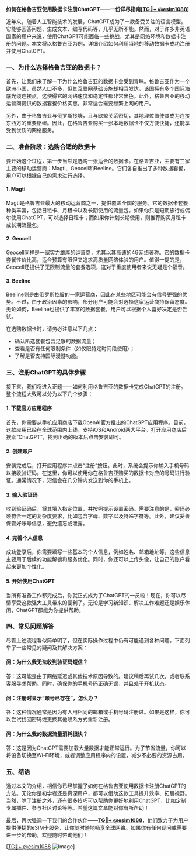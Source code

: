 **如何在格鲁吉亚使用数据卡注册ChatGPT——一份详尽指南[[TG💪+ @esim1088](https://t.me/s/esim1088)]**

近年来，随着人工智能技术的发展，ChatGPT成为了一款备受关注的语言模型。它能够回答问题、生成文本、编写代码等，几乎无所不能。然而，对于许多非英语国家的用户来说，使用ChatGPT可能面临一些挑战，尤其是网络环境和数据卡注册的问题。本文将以格鲁吉亚为例，详细介绍如何利用当地的移动数据卡成功注册并使用ChatGPT。

### **一、为什么选择格鲁吉亚的数据卡？**

首先，让我们来了解一下为什么格鲁吉亚的数据卡会受到青睐。格鲁吉亚作为一个欧洲小国，虽然人口不多，但其互联网基础设施却相当发达。该国拥有多个国际海底光缆连接点，这使得它的网络速度和稳定性都非常出色。此外，格鲁吉亚的移动运营商提供的数据套餐价格实惠，非常适合需要频繁上网的用户。

另外，由于格鲁吉亚与俄罗斯接壤，且与欧盟关系密切，其地理位置使其成为连接东西方的重要枢纽。因此，在格鲁吉亚购买一张本地数据卡不仅方便快捷，还能享受到优质的网络服务。

### **二、准备阶段：选购合适的数据卡**

要开始这个过程，第一步当然是选购一张适合的数据卡。在格鲁吉亚，主要有三家主要的移动运营商：Magti、Geocell和Beeline。它们各自推出了多种数据套餐，用户可以根据自己的需求进行选择。

#### **1. Magti**
Magti是格鲁吉亚最大的移动运营商之一，提供覆盖全国的服务。它的数据卡套餐种类丰富，包括日租卡、月租卡以及长期使用的流量包。如果你只是短期旅行或偶尔使用ChatGPT，可以选择日租卡；而如果你计划长期使用，则推荐购买月租卡或长期流量包。

#### **2. Geocell**
Geocell同样是一家实力雄厚的运营商，尤其以其高速的4G网络著称。它的数据卡套餐性价比高，适合预算有限但又追求高质量网络体验的用户。值得一提的是，Geocell还提供了无限制流量的套餐选项，这对于重度使用者来说无疑是个福音。

#### **3. Beeline**
Beeline则是由俄罗斯控股的一家运营商，因此在某些地区可能会有信号更强的优势。不过，由于政治因素的影响，部分用户可能会对选择这家运营商持保留态度。无论如何，Beeline也提供了丰富的数据套餐，用户可以根据个人喜好决定是否尝试。

在选购数据卡时，请务必注意以下几点：
- 确认所选套餐包含足够的数据流量；
- 查看是否有任何限制条件（如仅限特定时间段使用）；
- 了解是否支持国际漫游功能。

### **三、注册ChatGPT的具体步骤**

接下来，我们将进入正题——如何利用格鲁吉亚的数据卡完成ChatGPT的注册。整个流程大致可以分为以下几个步骤：

#### **1. 下载官方应用程序**
首先，你需要从手机应用商店下载OpenAI官方推出的ChatGPT应用程序。目前，这款应用已经在全球范围内上线，支持iOS和Android两大平台。打开应用商店后搜索“ChatGPT”，找到正确的版本后点击安装即可。

#### **2. 创建账户**
安装完成后，打开应用程序并点击“注册”按钮。此时，系统会提示你输入手机号码以接收验证码。在这里，你可以使用你在格鲁吉亚购买的数据卡对应的号码进行验证。通常情况下，短信会在几分钟内发送到你的手机上。

#### **3. 输入验证码**
收到验证码后，将其填入指定位置，并按照提示设置密码。需要注意的是，密码必须符合一定的复杂度要求，比如包含字母、数字以及特殊字符等。此外，建议妥善保管好账号信息，避免遗忘或泄露。

#### **4. 完善个人信息**
成功登录后，你需要填写一些基本的个人信息，例如姓名、邮箱地址等。这些信息主要用于后续的功能解锁和服务优化。同时，你还可以上传头像，让自己的账户看起来更加个性化。

#### **5. 开始使用ChatGPT**
当所有准备工作都完成后，你就正式成为了ChatGPT的一员啦！现在，你可以尽情享受这款强大工具带来的便利了。无论是学习新知识、解决工作难题还是娱乐休闲，ChatGPT都能为你提供帮助。

### **四、常见问题解答**

尽管上述流程看似简单明了，但在实际操作过程中仍有可能遇到各种问题。下面列举了一些常见的疑问及其解决方案：

#### **问：为什么我无法收到验证码短信？**
答：这可能是由于网络延迟或其他技术原因导致的。建议稍后再试几次，或者联系客服寻求帮助。同时，确保你的手机号码正确无误，并且处于开机状态。

#### **问：注册时显示“账号已存在”，怎么办？**
答：这种情况通常是因为有人用相同的邮箱或手机号码注册过。如果是这样，你可以尝试找回密码或更换其他联系方式重新注册。

#### **问：为什么我的数据流量消耗很快？**
答：这是因为ChatGPT需要加载大量数据才能正常运行。为了节省流量，你可以将设备切换至Wi-Fi环境，或者调整应用程序内的设置，减少不必要的资源占用。

### **五、结语**

通过本文的介绍，相信你已经掌握了如何在格鲁吉亚使用数据卡注册ChatGPT的方法。无论你是初学者还是资深用户，都可以借助这款工具提升效率、拓展视野。当然，除了注册之外，还有很多技巧可以帮助你更好地利用ChatGPT，比如定制专属插件、参与社区讨论等等。希望这篇文章能对你有所帮助！

最后，再次强调一下我们的合作伙伴——**[TG💪+ @esim1088](https://t.me/s/esim1088)**，他们致力于为用户提供便捷的eSIM卡服务，让你随时随地畅享全球网络。如果你有任何疑问或需要进一步的帮助，欢迎随时咨询他们！

[[TG💪+ @esim1088](https://t.me/s/esim1088) ![Image](https://i.postimg.cc/4NQfJmqS/Snipaste-2025-05-13-00-14-12.png)]